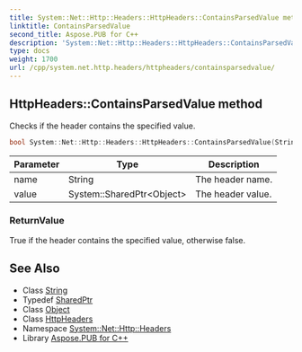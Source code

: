 ```yaml
---
title: System::Net::Http::Headers::HttpHeaders::ContainsParsedValue method
linktitle: ContainsParsedValue
second_title: Aspose.PUB for C++
description: 'System::Net::Http::Headers::HttpHeaders::ContainsParsedValue method. Checks if the header contains the specified value in C++.'
type: docs
weight: 1700
url: /cpp/system.net.http.headers/httpheaders/containsparsedvalue/
---
```

## HttpHeaders::ContainsParsedValue method


Checks if the header contains the specified value.

```cpp
bool System::Net::Http::Headers::HttpHeaders::ContainsParsedValue(String name, System::SharedPtr<Object> value)
```


| Parameter | Type | Description |
| --- | --- | --- |
| name | String | The header name. |
| value | System::SharedPtr\<Object\> | The header value. |

### ReturnValue

True if the header contains the specified value, otherwise false.

## See Also

* Class [String](../../../system/string/)
* Typedef [SharedPtr](../../../system/sharedptr/)
* Class [Object](../../../system/object/)
* Class [HttpHeaders](../)
* Namespace [System::Net::Http::Headers](../../)
* Library [Aspose.PUB for C++](../../../)

